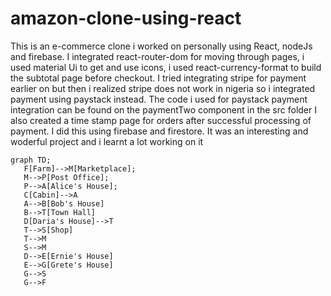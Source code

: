 # amazon-clone-using-react
This is an e-commerce clone i worked on personally using React, nodeJs and firebase.
I integrated react-router-dom for moving through pages, i used material Ui to get and use icons, i used react-currency-format to build the subtotal page before
checkout.
I tried integrating stripe for payment earlier on but then i realized stripe does not work in nigeria so i integrated payment using paystack instead.
The code i used for paystack payment integration can be found on the paymentTwo component in the src folder
I also created a time stamp page for orders after successful processing of payment. I did this using firebase and firestore.
It was an interesting and woderful project and i learnt a lot working on it

```mermaid
graph TD;
   F[Farm]-->M[Marketplace];
   M-->P[Post Office];
   P-->A[Alice's House];
   C[Cabin]-->A
   A-->B[Bob's House]
   B-->T[Town Hall]
   D[Daria's House]-->T
   T-->S[Shop]
   T-->M
   S-->M
   D-->E[Ernie's House]
   E-->G[Grete's House]
   G-->S
   G-->F
```
